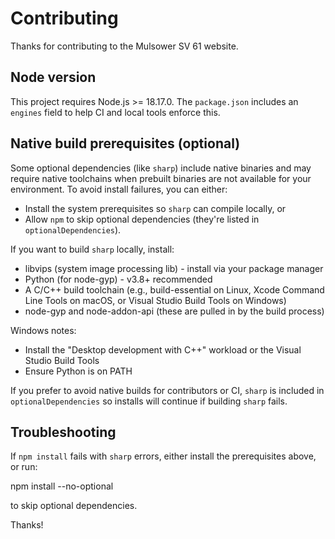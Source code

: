 # Contributing

Thanks for contributing to the Mulsower SV 61 website.

## Node version

This project requires Node.js >= 18.17.0. The `package.json` includes an `engines` field to help CI and local tools enforce this.

## Native build prerequisites (optional)

Some optional dependencies (like `sharp`) include native binaries and may require native toolchains when prebuilt binaries are not available for your environment. To avoid install failures, you can either:

- Install the system prerequisites so `sharp` can compile locally, or
- Allow `npm` to skip optional dependencies (they're listed in `optionalDependencies`).

If you want to build `sharp` locally, install:

- libvips (system image processing lib) - install via your package manager
- Python (for node-gyp) - v3.8+ recommended
- A C/C++ build toolchain (e.g., build-essential on Linux, Xcode Command Line Tools on macOS, or Visual Studio Build Tools on Windows)
- node-gyp and node-addon-api (these are pulled in by the build process)

Windows notes:
- Install the "Desktop development with C++" workload or the Visual Studio Build Tools
- Ensure Python is on PATH

If you prefer to avoid native builds for contributors or CI, `sharp` is included in `optionalDependencies` so installs will continue if building `sharp` fails.

## Troubleshooting

If `npm install` fails with `sharp` errors, either install the prerequisites above, or run:

  npm install --no-optional

to skip optional dependencies.

Thanks!
